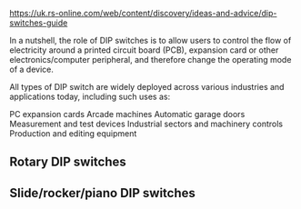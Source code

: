 https://uk.rs-online.com/web/content/discovery/ideas-and-advice/dip-switches-guide

In a nutshell, the role of DIP switches is to allow users to control the flow of electricity around a printed circuit board (PCB), expansion card or other electronics/computer peripheral, and therefore change the operating mode of a device.

All types of DIP switch are widely deployed across various industries and applications today, including such uses as:

PC expansion cards
Arcade machines
Automatic garage doors
Measurement and test devices
Industrial sectors and machinery controls
Production and editing equipment

## Rotary DIP switches

## Slide/rocker/piano DIP switches

